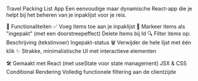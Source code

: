 Travel Packing List App
Een eenvoudige maar dynamische React-app die je helpt bij het beheren van je inpaklijst voor je reis.

🚀 Functionaliteiten
✅ Voeg items toe aan je inpaklijst
🧳 Markeer items als "ingepakt" (met een doorstreepeffect)
   Delete Items bij Id
🔍 Filter items op:
 Beschrijving (tekstinvoer)
 Ingepakt-status 
🗑️ Verwijder de hele lijst met één klik
✨ Strakke, minimalistische UI met interactieve elementen

🛠️ Gemaakt met
React (met useState voor state management)
JSX & CSS
Conditional Rendering
Volledig functionele filtering aan de clientzijde

